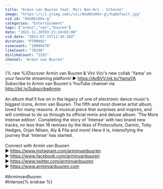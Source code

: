 ```yaml
---
title: "Armin van Buuren feat. Miri Ben-Ari - Intense"
image: "https:\/\/i.ytimg.com\/vi\/6UoNXz0Ox-g\/hqdefault.jpg"
vid_id: "6UoNXz0Ox-g"
categories: "Entertainment"
tags: ["armin","van","buuren"]
date: "2021-11-20T03:23:24+03:00"
vid_date: "2013-07-25T12:16:30Z"
duration: "PT8M48S"
viewcount: "10009478"
likeCount: "78198"
dislikeCount: "2101"
channel: "Armin van Buuren"
---
```

{% raw %}Discover Armin van Buuren &amp; Vini Vici's new collab 'Yama' on your favorite streaming platform! ▶ <a rel="nofollow" target="blank" href="https://AvBVV.lnk.to/YamaYA">https://AvBVV.lnk.to/YamaYA</a><br />Subscribe to Armin van Buuren's YouTube channel via <a rel="nofollow" target="blank" href="http://bit.ly/SubscribeArmin">http://bit.ly/SubscribeArmin</a><br /><br />An album that'll live on in the legacy of one of electronic dance music's biggest icons, Armin van Buuren. The fifth and most diverse artist album, loved for many reasons. A musical piece that surprises and inspires, and will continue to do so through its official remix and deluxe album: 'The More Intense edition'. Completing the story of 'Intense' with two brand new tracks, no less than 16 remixes by the likes of Protoculture, Dannic, Toby Hedges, Orjan Nilsen, Aly &amp; Fila and more! Here it is, intensifying the journey that 'Intense' has started.<br /><br />Connect with Armin van Buuren <br />▶ <a rel="nofollow" target="blank" href="https://www.instagram.com/arminvanbuuren">https://www.instagram.com/arminvanbuuren</a> <br />▶ <a rel="nofollow" target="blank" href="https://www.facebook.com/arminvanbuuren">https://www.facebook.com/arminvanbuuren</a> <br />▶ <a rel="nofollow" target="blank" href="https://www.twitter.com/arminvanbuuren">https://www.twitter.com/arminvanbuuren</a> <br />▶ <a rel="nofollow" target="blank" href="https://www.arminvanbuuren.com">https://www.arminvanbuuren.com</a> <br /><br />#ArminvanBuuren<br />#Intense{% endraw %}
